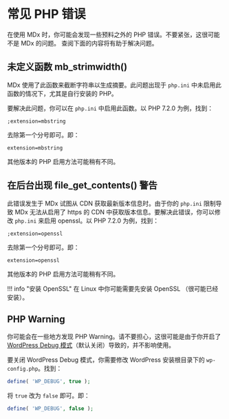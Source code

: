 # 常见 PHP 错误

在使用 MDx 时，你可能会发现一些预料之外的 PHP 错误。不要紧张，这很可能不是 MDx 的问题。 查阅下面的内容将有助于解决问题。

## 未定义函数 mb\_strimwidth\(\)

MDx 使用了此函数来截断字符串以生成摘要。此问题出现于 `php.ini` 中未启用此函数的情况下，尤其是自行安装的 PHP。

要解决此问题，你可以在 `php.ini` 中启用此函数。以 PHP 7.2.0 为例，找到：

```
;extension=mbstring
```

去除第一个分号即可。即：

```
extension=mbstring
```

其他版本的 PHP 启用方法可能稍有不同。

## 在后台出现 file\_get\_contents\(\) 警告

此错误发生于 MDx 试图从 CDN 获取最新版本信息时。由于你的 `php.ini` 限制导致 MDx 无法从启用了 https 的 CDN 中获取版本信息。要解决此错误，你可以修改 `php.ini` 来启用 openssl。以 PHP 7.2.0 为例，找到：

```
;extension=openssl
```

去除第一个分号即可。即：

```
extension=openssl
```

其他版本的 PHP 启用方法可能稍有不同。

!!! info "安装 OpenSSL"
    在 Linux 中你可能需要先安装 OpenSSL （很可能已经安装）。

## PHP Warning

你可能会在一些地方发现 PHP Warning。请不要担心，这很可能是由于你开启了 [WordPress Debug 模式](https://codex.wordpress.org/WP_DEBUG)（默认关闭）导致的，并不影响使用。

要关闭 WordPress Debug 模式，你需要修改 WordPress 安装根目录下的 `wp-config.php`。找到：

``` php
define( 'WP_DEBUG', true );
```

将 `true` 改为 `false` 即可。即：

``` php
define( 'WP_DEBUG', false );
```
